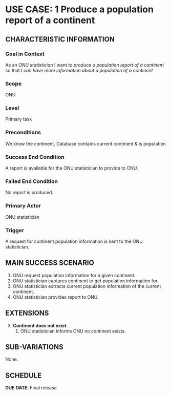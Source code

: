 # USE CASE: 1  Produce a population report of a continent

## CHARACTERISTIC INFORMATION

### Goal in Context

As an *ONU statistician* I want *to produce a population report of a continent* so that *I can have more information about a population of a continent*

### Scope

ONU 

### Level

Primary task

### Preconditions

We know the continent.  Database contains current continent & is population

### Success End Condition

A report is available for the ONU statistician to provide to ONU.

### Failed End Condition

No report is produced.

### Primary Actor

ONU statistician

### Trigger

A request for continent population information is sent to the ONU statistician.

## MAIN SUCCESS SCENARIO

1. ONU request population information for a given continent.
2. ONU statistician captures continent to get population information for.
3. ONU statistician extracts current population information of the current continent.
4. ONU statistician provides report to ONU.

## EXTENSIONS

3. **Continent does not exist**:
    1. ONU statistician informs ONU no continent exists.

## SUB-VARIATIONS

None.

## SCHEDULE

**DUE DATE**: Final release 
